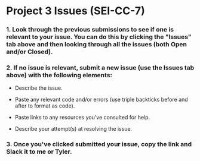 # Project 3 Issues (SEI-CC-7)

### 1. Look through the previous submissions to see if one is relevant to your issue. You can do this by clicking the "Issues" tab above and then looking through all the issues (both Open and/or Closed).

### 2. If no issue is relevant, submit a new issue (use the Issues tab above) with the following elements:

- Describe the issue.

- Paste any relevant code and/or errors (use triple backticks before and after to format as code).

- Paste links to any resources you've consulted for help.

- Describe your attempt(s) at resolving the issue.

### 3. Once you've clicked submitted your issue, copy the link and Slack it to me or Tyler.
